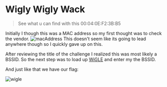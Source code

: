 # Wigly Wigly Wack
> See what u can find with this 00:04:0E:F2:3B:B5

Initially I though this was a MAC address so my first thought was to check
the vendor.
![macAddress](macAddress.png)
This doesn't seem like its going to lead anywhere though so I quickly gave up
on this.

After reviewing the title of the challenge I realized this was most likely a BSSID. So the next step was to load up [WiGLE](https://wigle.net/) and enter my the BSSID.

And just like that we have our flag:

![wigle](wigle.png)
